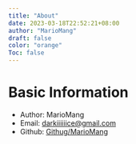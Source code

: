 ```yaml
---
title: "About"
date: 2023-03-18T22:52:21+08:00
author: "MarioMang"
draft: false
color: "orange"
Toc: false
---
```


# Basic Information

* Author: MarioMang
* Email: darkiiiiiice@gmail.com
* Github: [Githug/MarioMang](https://github.com/mariomang)


